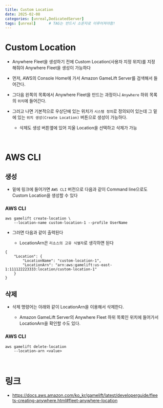 ```yaml
---
title: Custom Location
date: 2025-02-08
categories: [unreal,DedicatedServer]
tags: [unreal]		# TAG는 반드시 소문자로 이루어져야함!
---
```


# Custom Location

* Anywhere Fleet을 생성하기 전에 Custom Location(사용자 지정 위치)를 지정해줘야 Anywhere Fleet을 생성이 가능하다

* 먼저, AWS의 Console Home에 가서 Amazon GameLift Server를 검색해서 들어간다.

* 그다음 왼쪽의 목록에서 Anywhere Fleet을 만드는 과정이니 `Anywhere` 하위 목록의 `위치`에 들어간다.

* 그러고 나면 기본적으로 우상단에 있는 위치가 `시스템 정의`로 정의되어 있는데 그 밑에 있는 `위치 생성(Create Location)` 버튼으로 생성이 가능하다.

  * 삭제도 생성 버튼옆에 있어 지울 Location을 선택하고 삭제가 가능

<br>

# AWS CLI

## 생성

* 밑에 링크에 들어가면 `AWS CLI` 버전으로 다음과 같이 Command line으로도 Custom Location을 생성할 수 있다

### AWS CLI

```
aws gamelift create-location \
    --location-name custom-location-1 --profile UserName
```

* 그러면 다음과 같이 출력된다

  * LocationArn은 `리소스의 고유 식별자`로 생각하면 된다

```
{
    "Location": {
        "LocationName": "custom-location-1",
        "LocationArn": "arn:aws:gamelift:us-east-1:111122223333:location/custom-location-1"
    }
}
```

## 삭제

* 삭제 명령어는 아래와 같이 LocationArn을 이용해서 삭제한다.

  * Amazon GameLift Server의 Anywhere Fleet 하위 목록인 위치에 들어가서 LocationArn을 확인할 수도 있다.

### AWS CLI

```
aws gamelift delete-location
    --location-arn <value>
```

<br>

# 링크

* <https://docs.aws.amazon.com/ko_kr/gamelift/latest/developerguide/fleets-creating-anywhere.html#fleet-anywhere-location>